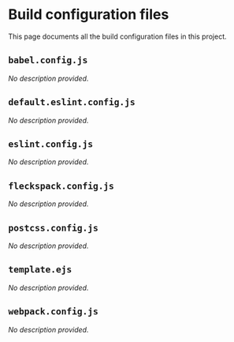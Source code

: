 # Build configuration files

This page documents all the build configuration files in this project.

## `babel.config.js`

*No description provided.*

## `default.eslint.config.js`

*No description provided.*

## `eslint.config.js`

*No description provided.*

## `fleckspack.config.js`

*No description provided.*

## `postcss.config.js`

*No description provided.*

## `template.ejs`

*No description provided.*

## `webpack.config.js`

*No description provided.*

